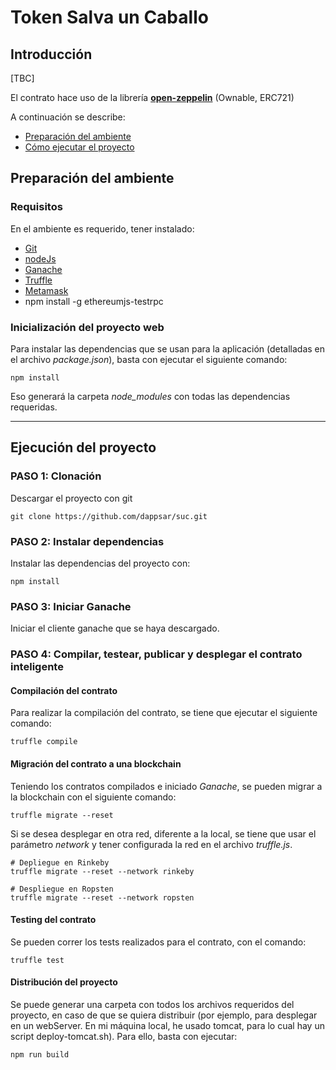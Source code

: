# Token Salva un Caballo

## Introducción

[TBC]



El contrato hace uso de la librería **[open-zeppelin](https://github.com/OpenZeppelin/openzeppelin-solidity)** (Ownable, ERC721) 

A continuación se describe:

- [Preparación del ambiente](https://github.com/dappsar/suc#preparaci%C3%B3n-del-ambiente)
- [Cómo ejecutar el proyecto](https://github.com/dappsar/suc#ejecuci%C3%B3n-del-proyecto)

## Preparación del ambiente

### Requisitos

En el ambiente es requerido, tener instalado:

- [Git](https://nodejs.org/en/)
- [nodeJs](https://nodejs.org/en/)
- [Ganache](https://truffleframework.com/ganache)
- [Truffle](https://truffleframework.com/)
- [Metamask](https://chrome.google.com/webstore/detail/metamask/nkbihfbeogaeaoehlefnkodbefgpgknn?hl=es)
- npm install -g ethereumjs-testrpc

### Inicialización del proyecto web

Para instalar las dependencias que se usan para la aplicación (detalladas en el archivo _package.json_), basta con ejecutar el siguiente comando:

```
npm install
```

Eso generará la carpeta _node_modules_ con todas las dependencias requeridas.

---


## Ejecución del proyecto

### PASO 1: Clonación

Descargar el proyecto con git

```
git clone https://github.com/dappsar/suc.git
```

### PASO 2: Instalar dependencias

Instalar las dependencias del proyecto con:

```
npm install
```

### PASO 3: Iniciar Ganache

Iniciar el cliente ganache que se haya descargado.

### PASO 4: Compilar, testear, publicar y desplegar el contrato inteligente

#### Compilación del contrato

Para realizar la compilación del contrato, se tiene que ejecutar el siguiente comando:

```
truffle compile
```

#### Migración del contrato a una blockchain

Teniendo los contratos compilados e iniciado _Ganache_, se pueden migrar a la blockchain con el siguiente comando:

```
truffle migrate --reset
```

Si se desea desplegar en otra red, diferente a la local, se tiene que usar el parámetro _network_ y tener configurada la red en el archivo _truffle.js_.

```
# Depliegue en Rinkeby
truffle migrate --reset --network rinkeby

# Despliegue en Ropsten
truffle migrate --reset --network ropsten
```

#### Testing del contrato

Se pueden correr los tests realizados para el contrato, con el comando:

```
truffle test
```


#### Distribución del proyecto

Se puede generar una carpeta con todos los archivos requeridos del proyecto, en caso de que se quiera distribuir (por ejemplo, para desplegar en un webServer. En mi máquina local, he usado tomcat, para lo cual hay un script deploy-tomcat.sh). Para ello, basta con ejecutar:

```
npm run build
```




